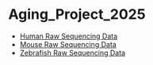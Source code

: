 # Aging_Project_2025

- [Human Raw Sequencing Data](https://drive.google.com/drive/folders/YOUR_HUMAN_FOLDER_ID)
- [Mouse Raw Sequencing Data](https://drive.google.com/drive/folders/YOUR_MOUSE_FOLDER_ID)
- [Zebrafish Raw Sequencing Data](https://drive.google.com/drive/folders/YOUR_ZEBRAFISH_FOLDER_ID)

